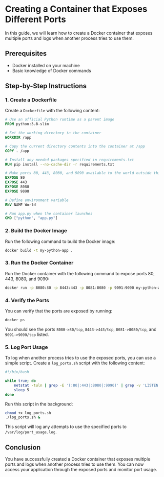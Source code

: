 # Creating a Container that Exposes Different Ports

In this guide, we will learn how to create a Docker container that exposes multiple ports and logs when another process tries to use them.

## Prerequisites

- Docker installed on your machine
- Basic knowledge of Docker commands

## Step-by-Step Instructions

### 1. Create a Dockerfile

Create a `Dockerfile` with the following content:

```Dockerfile
# Use an official Python runtime as a parent image
FROM python:3.8-slim

# Set the working directory in the container
WORKDIR /app

# Copy the current directory contents into the container at /app
COPY . /app

# Install any needed packages specified in requirements.txt
RUN pip install --no-cache-dir -r requirements.txt

# Make ports 80, 443, 8080, and 9090 available to the world outside this container
EXPOSE 80
EXPOSE 443
EXPOSE 8080
EXPOSE 9090

# Define environment variable
ENV NAME World

# Run app.py when the container launches
CMD ["python", "app.py"]
```

### 2. Build the Docker Image

Run the following command to build the Docker image:

```sh
docker build -t my-python-app .
```

### 3. Run the Docker Container

Run the Docker container with the following command to expose ports 80, 443, 8080, and 9090:

```sh
docker run -p 8080:80 -p 8443:443 -p 8081:8080 -p 9091:9090 my-python-app
```

### 4. Verify the Ports

You can verify that the ports are exposed by running:

```sh
docker ps
```

You should see the ports `8080->80/tcp`, `8443->443/tcp`, `8081->8080/tcp`, and `9091->9090/tcp` listed.

### 5. Log Port Usage

To log when another process tries to use the exposed ports, you can use a simple script. Create a `log_ports.sh` script with the following content:

```sh
#!/bin/bash

while true; do
    netstat -tuln | grep -E '(:80|:443|:8080|:9090)' | grep -v 'LISTEN' >> /var/log/port_usage.log
    sleep 5
done
```

Run this script in the background:

```sh
chmod +x log_ports.sh
./log_ports.sh &
```

This script will log any attempts to use the specified ports to `/var/log/port_usage.log`.

## Conclusion

You have successfully created a Docker container that exposes multiple ports and logs when another process tries to use them. You can now access your application through the exposed ports and monitor port usage.
